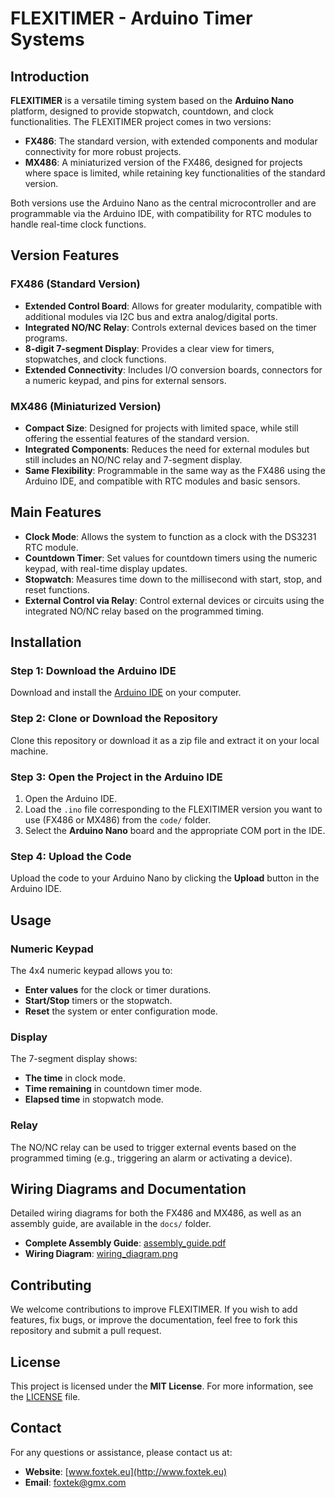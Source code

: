 # FLEXITIMER - Arduino Timer Systems

## Introduction
**FLEXITIMER** is a versatile timing system based on the **Arduino Nano** platform, designed to provide stopwatch, countdown, and clock functionalities. The FLEXITIMER project comes in two versions:

- **FX486**: The standard version, with extended components and modular connectivity for more robust projects.
- **MX486**: A miniaturized version of the FX486, designed for projects where space is limited, while retaining key functionalities of the standard version.

Both versions use the Arduino Nano as the central microcontroller and are programmable via the Arduino IDE, with compatibility for RTC modules to handle real-time clock functions.

## Version Features

### FX486 (Standard Version)
- **Extended Control Board**: Allows for greater modularity, compatible with additional modules via I2C bus and extra analog/digital ports.
- **Integrated NO/NC Relay**: Controls external devices based on the timer programs.
- **8-digit 7-segment Display**: Provides a clear view for timers, stopwatches, and clock functions.
- **Extended Connectivity**: Includes I/O conversion boards, connectors for a numeric keypad, and pins for external sensors.

### MX486 (Miniaturized Version)
- **Compact Size**: Designed for projects with limited space, while still offering the essential features of the standard version.
- **Integrated Components**: Reduces the need for external modules but still includes an NO/NC relay and 7-segment display.
- **Same Flexibility**: Programmable in the same way as the FX486 using the Arduino IDE, and compatible with RTC modules and basic sensors.

## Main Features

- **Clock Mode**: Allows the system to function as a clock with the DS3231 RTC module.
- **Countdown Timer**: Set values for countdown timers using the numeric keypad, with real-time display updates.
- **Stopwatch**: Measures time down to the millisecond with start, stop, and reset functions.
- **External Control via Relay**: Control external devices or circuits using the integrated NO/NC relay based on the programmed timing.

## Installation

### Step 1: Download the Arduino IDE
Download and install the [Arduino IDE](https://www.arduino.cc/en/software) on your computer.

### Step 2: Clone or Download the Repository
Clone this repository or download it as a zip file and extract it on your local machine.

### Step 3: Open the Project in the Arduino IDE
1. Open the Arduino IDE.
2. Load the `.ino` file corresponding to the FLEXITIMER version you want to use (FX486 or MX486) from the `code/` folder.
3. Select the **Arduino Nano** board and the appropriate COM port in the IDE.

### Step 4: Upload the Code
Upload the code to your Arduino Nano by clicking the **Upload** button in the Arduino IDE.

## Usage

### Numeric Keypad
The 4x4 numeric keypad allows you to:
- **Enter values** for the clock or timer durations.
- **Start/Stop** timers or the stopwatch.
- **Reset** the system or enter configuration mode.

### Display
The 7-segment display shows:
- **The time** in clock mode.
- **Time remaining** in countdown timer mode.
- **Elapsed time** in stopwatch mode.

### Relay
The NO/NC relay can be used to trigger external events based on the programmed timing (e.g., triggering an alarm or activating a device).

## Wiring Diagrams and Documentation
Detailed wiring diagrams for both the FX486 and MX486, as well as an assembly guide, are available in the `docs/` folder.

- **Complete Assembly Guide**: [assembly_guide.pdf](docs/assembly_guide.pdf)
- **Wiring Diagram**: [wiring_diagram.png](docs/wiring_diagram.png)

## Contributing
We welcome contributions to improve FLEXITIMER. If you wish to add features, fix bugs, or improve the documentation, feel free to fork this repository and submit a pull request.

## License
This project is licensed under the **MIT License**. For more information, see the [LICENSE](LICENSE) file.

## Contact
For any questions or assistance, please contact us at:
- **Website**: [www.foxtek.eu](http://www.foxtek.eu)
- **Email**: foxtek@gmx.com
